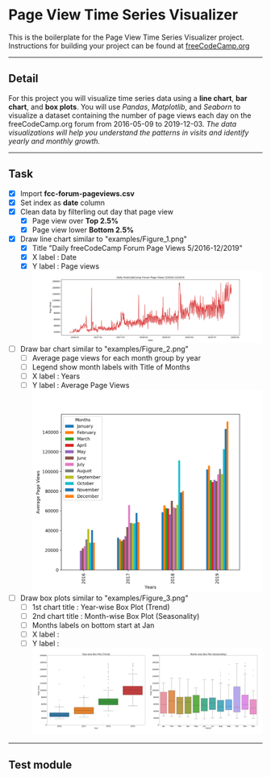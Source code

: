 # Page View Time Series Visualizer

This is the boilerplate for the Page View Time Series Visualizer project. Instructions for building your project can be found at [freeCodeCamp.org](https://www.freecodecamp.org/learn/data-analysis-with-python/data-analysis-with-python-projects/page-view-time-series-visualizer)

---

## Detail

For this project you will visualize time series data using a **line chart**, **bar chart**, and **box plots**. You will use _Pandas_, _Matplotlib_, and _Seaborn_ to visualize a dataset containing the number of page views each day on the freeCodeCamp.org forum from 2016-05-09 to 2019-12-03. _The data visualizations will help you understand the patterns in visits and identify yearly and monthly growth._  

---

## Task

- [X] Import **fcc-forum-pageviews.csv**  
- [X] Set index as **date** column  
- [X] Clean data by filterling out day that page view  
	- [X] Page view over **Top 2.5%**  
	- [X] Page view lower **Bottom 2.5%**  
- [X] Draw line chart similar to "examples/Figure_1.png"
	- [X] Title "Daily freeCodeCamp Forum Page Views 5/2016-12/2019"  
	- [X] X label : Date  
	- [X] Y label : Page views  
    ![Figure_1.png](examples/Figure_1.png)
- [ ] Draw bar chart similar to "examples/Figure_2.png"  
 	- [ ] Average page views for each month group by year  
	- [ ] Legend show month labels with Title of Months  
	- [ ] X label : Years  
	- [ ] Y label : Average Page Views  
    ![Figure_2.png](examples/Figure_2.png)
- [ ] Draw box plots similar to "examples/Figure_3.png"  
	- [ ] 1st chart title : Year-wise Box Plot (Trend)  
	- [ ] 2nd chart title : Month-wise Box Plot (Seasonality)  
 	- [ ] Months labels on bottom start at Jan  
	- [ ] X label :  
	- [ ] Y label :  
    ![Figure_3.png](examples/Figure_3.png)  

---

## Test module
